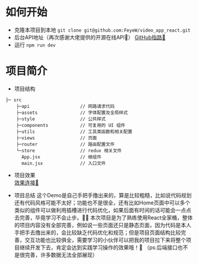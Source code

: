 # 如何开始
 - 克隆本项目到本地
    `git clone git@github.com:FeyeW/video_app_react.git`
 - 后台API地址（再次感谢大佬提供的开源在线API🎉）
    [GitHub指路🙋]([https://github.com/Binaryify/NeteaseCloudMusicApi](https://github.com/1136535305/Eyepetizer/wiki/%E5%BC%80%E7%9C%BC-API-%E6%8E%A5%E5%8F%A3%E5%88%86%E6%9E%90))
 - 运行
    `npm run dev`
# 项目简介
- 项目结构
```
├─ src
    ├─api                   // 网路请求代码
    ├─assets                // 字体配置及全局样式
    ├─style                 // 公共样式
    ├─components            // 可复用的 UI 组件
    ├─utils                 // 工具类函数和相关配置
    ├─views                 // 页面
    ├─router                // 路由配置文件
    └─store                 // redux 相关文件
      App.jsx               // 根组件
      main.jsx              // 入口文件
```
- 项目效果  
    [效果连接🙋](https://v.superbed.cn/play/6331b28716f2c2beb10165c4)
    
- 项目总结
    这个Demo是自己手把手撸出来的，算是比较粗糙，比如说代码规划还有代码风格可能不太好；功能也不是很全，还有比如Home页面中可以多个类似的组件可以做利用插槽进行代码优化，如果后面有时间的话可能会一点点去完善，毕竟学习不会止步。💪💪
本次项目是为了熟练使用React全家桶，整体的项目内容没有全部完善，例如说一些页面还只是静态页面，因为代码是本人手把手去撸出来的，会比较缺乏代码优化和规范；但是项目页面结构比较完善，交互功能也比较俱全，需要学习的小伙伴可以把我的项目拉下来将整个项目继续开发下去，肯定会达到实践学习操作的效果哦！💪 （ps:后端接口也不是很完善，许多数据无法全部展现）
